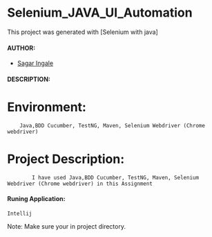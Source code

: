 #

# Selenium_JAVA_UI_Automation

This project was generated with [Selenium with java]


#### AUTHOR:

- [Sagar Ingale](https://github.com/sagaringale "Sagar's github profile")


#### DESCRIPTION:


# Environment: 
		Java,BDD Cucumber, TestNG, Maven, Selenium Webdriver (Chrome webdriver) 

# Project Description: 
			I have used Java,BDD Cucumber, TestNG, Maven, Selenium Webdriver (Chrome webdriver) in this Assignment

     

#### Runing Application:
 
	Intellij
	
	

Note: Make sure your in project directory.
